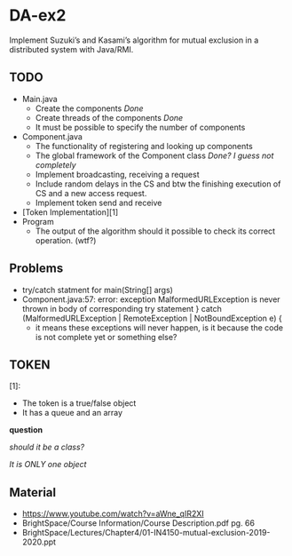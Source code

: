 # DA-ex2

Implement Suzuki’s and Kasami’s algorithm for mutual exclusion in a distributed system with Java/RMI.

## TODO
- Main.java
    - Create the components *Done*
    - Create threads of the components *Done*
    - It must be possible to specify the number of components
- Component.java
    - The functionality of registering and looking up components
    - The global framework of the Component class *Done? I guess not completely*
    - Implement broadcasting, receiving a request
    - Include random delays in the CS and btw the finishing execution of CS and a new access request.
    - Implement token send and receive
- [Token Implementation][1]
- Program
    - The output of the algorithm should it possible to check its correct operation. (wtf?)

## Problems

- try/catch statment for main(String[] args)
- Component.java:57: error: exception MalformedURLException is never thrown in body of corresponding try statement
            } catch (MalformedURLException | RemoteException | NotBoundException e) {
    - it means these exceptions will never happen, is it because the code is not complete yet or something else?                

## TOKEN
[1]:
- The token is a true/false object
- It has a queue and an array

**question** 

*should it be a class?*

*It is ONLY one object*

## Material
- https://www.youtube.com/watch?v=aWne_qIR2XI
- BrightSpace/Course Information/Course Description.pdf pg. 66
- BrightSpace/Lectures/Chapter4/01-IN4150-mutual-exclusion-2019-2020.ppt




